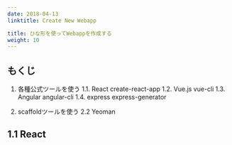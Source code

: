 ```yaml
---
date: 2018-04-13
linktitle: Create New Webapp

title: ひな形を使ってWebappを作成する
weight: 10
---
```


## もくじ

1. 各種公式ツールを使う
1.1. React create-react-app
1.2. Vue.js  vue-cli
1.3. Angular  angular-cli
1.4. express express-generator

2. scaffoldツールを使う
2.2 Yeoman


## 1.1 React
